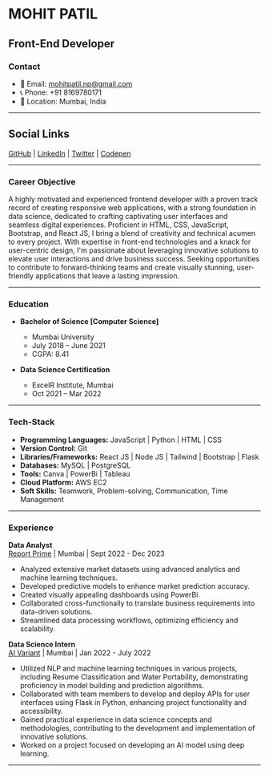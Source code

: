 # MOHIT PATIL
## Front-End Developer

### Contact
- 📧 Email: mohitpatil.np@gmail.com
- 📞 Phone: +91 8169780171
- 📍 Location: Mumbai, India

---
## Social Links

[GitHub](https://github.com/mohiittt) | [LinkedIn](https://www.linkedin.com/in/mohittt-p/) | [Twitter](https://twitter.com/mohittt_p/) | [Codepen](https://codepen.io/mohittt_p)

---

### Career Objective
A highly motivated and experienced frontend developer with a proven track record of creating responsive web applications, with a strong foundation in data science, dedicated to crafting captivating user interfaces and seamless digital experiences. Proficient in HTML, CSS, JavaScript, Bootstrap, and React JS, I bring a blend of creativity and technical acumen to every project. With expertise in front-end technologies and a knack for user-centric design, I'm passionate about leveraging innovative solutions to elevate user interactions and drive business success. Seeking opportunities to contribute to forward-thinking teams and create visually stunning, user-friendly applications that leave a lasting impression.

---

### Education
- **Bachelor of Science [Computer Science]**
  - Mumbai University
  - July 2018 – June 2021
  - CGPA: 8.41

- **Data Science Certification**
  - ExcelR Institute, Mumbai
  - Oct 2021 – Mar 2022

---

### Tech-Stack
- **Programming Languages:** JavaScript | Python | HTML | CSS
- **Version Control:** Git
- **Libraries/Frameworks:** React JS | Node JS | Tailwind | Bootstrap | Flask
- **Databases:** MySQL | PostgreSQL
- **Tools:** Canva | PowerBi | Tableau
- **Cloud Platform:** AWS EC2
- **Soft Skills:** Teamwork, Problem-solving, Communication, Time Management

---

### Experience
**Data Analyst**  
[Report Prime](https://www.reportprime.com/) | Mumbai | Sept 2022 - Dec 2023
- Analyzed extensive market datasets using advanced analytics and machine learning techniques.
- Developed predictive models to enhance market prediction accuracy.
- Created visually appealing dashboards using PowerBi.
- Collaborated cross-functionally to translate business requirements into data-driven solutions.
- Streamlined data processing workflows, optimizing efficiency and scalability.

**Data Science Intern**  
[AI Variant](https://aivariant.com/) | Mumbai | Jan 2022 - July 2022
- Utilized NLP and machine learning techniques in various projects, including Resume Classification and Water Portability, demonstrating proficiency in model building and prediction algorithms.
- Collaborated with team members to develop and deploy APIs for user interfaces using Flask in Python, enhancing project functionality and accessibility.
- Gained practical experience in data science concepts and methodologies, contributing to the development and implementation of innovative solutions.
- Worked on a project focused on developing an AI model using deep learning.

---



